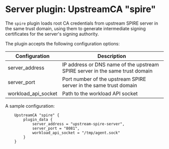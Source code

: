 # Server plugin: UpstreamCA "spire"

The `spire` plugin loads root CA credentials from upstream SPIRE server in the same trust domain, using
them to generate intermediate signing certificates for the server's signing authority.

The plugin accepts the following configuration options:

| Configuration           | Description                                                                  |
| ----------------------- | ---------------------------------------------------------------------------- |
| server_address          | IP address or DNS name of the upstream SPIRE server in the same trust domain |
| server_port             | Port number of the upstream SPIRE server in the same trust domain            |
| workload_api_socket     | Path to the workload API socket                                              |

A sample configuration:

```
    UpstreamCA "spire" {
        plugin_data {
            server_address = "upstream-spire-server",
            server_port = "8081",
            workload_api_socket = "/tmp/agent.sock"
        }
    }
```
